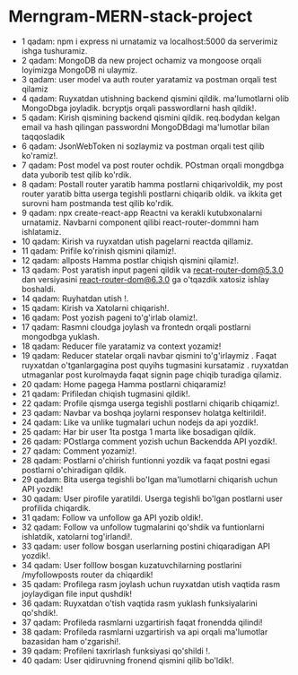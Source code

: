 # Merngram-MERN-stack-project

- 1 qadam:
  npm i express ni urnatamiz va localhost:5000 da serverimiz ishga tushuramiz.
- 2 qadam:
  MongoDB da new project ochamiz va mongoose orqali loyimizga MongoDB ni ulaymiz.
- 3 qadam:
  user model va auth router yaratamiz va postman orqali test qilamiz
- 4 qadam:
  Ruyxatdan utishning backend qismini qildik. ma'lumotlarni olib MongoDbga joyladik. bcryptjs orqali passwordlarni hash qildik!.
- 5 qadam:
  Kirish qismining backend qismini qildik. req.bodydan kelgan email va hash qilingan passwordni MongoDBdagi ma'lumotlar bilan taqqosladik
- 6 qadam:
  JsonWebToken ni sozlaymiz va postman orqali test qilib ko'ramiz!.
- 7 qadam:
  Post model va post router ochdik. POstman orqali mongdbga data yuborib test qilib ko'rdik.
- 8 qadam:
  Postall router yaratib hamma postlarni chiqarivoldik, my post router yaratib bitta userga tegishli postlarni chiqarib oldik. va ikkita get surovni ham postmanda test qilib ko'rdik.
- 9 qadam:
  npx create-react-app Reactni va kerakli kutubxonalarni urnatamiz. Navbarni component qilibi react-router-dommni ham ishlatamiz.
- 10 qadam:
  Kirish va ruyxatdan utish pagelarni reactda qillamiz.
- 11 qadam:
  Prifile ko'rinish qismini qilamiz!.
- 12 qadam:
  allposts Hamma postlar chiqish qismini qilamiz!.
- 13 qadam:
  Post yaratish input pageni qildik va recat-router-dom@5.3.0 dan versiyasini react-router-dom@6.3.0 ga o'tqazdik xatosiz ishlay boshaldi.
- 14 qadam:
  Ruyhatdan utish !.
- 15 qadam:
  Kirish va Xatolarni chiqarish!.
- 16 qadam:
  Post yozish pageni to'g'irlab olamiz!.
- 17 qadam:
  Rasmni cloudga joylash va frontedn orqali postlarni mongodbga yuklash.
- 18 qadam:
  Reducer file yaratamiz va context yozamiz!
- 19 qadam:
  Reducer statelar orqali navbar qismini to'g'irlaymiz . Faqat ruyxatdan o'tganlargagina post quyihs tugmasini kursatamiz . ruyxatdan utmaganlar post kurolmayda faqat signin page chiqib turadiga qilamiz.
- 20 qadam:
  Home pagega Hamma postlarni chiqaramiz!
- 21 qadam:
  Prifiledan chiqish tugmasini qildik!.
- 22 qadam:
  Profile qismga userga tegishli postlarni chiqarib chiqamiz!.
- 23 qadam:
  Navbar va boshqa joylarni responsev holatga keltirildi!.
- 24 qadam:
  Like va unlike tugmalari uchun nodejs da api yozdik!.
- 25 qadam:
  Har bir user 1ta postga 1 marta like bosadigan qildik.
- 26 qadam:
  POstlarga comment yozish uchun Backendda API yozdik!.
- 27 qadam:
  Comment yozamiz!.
- 28 qadam:
  Postlarni o'chirish funtionni yozdik va faqat postni egasi postlarni o'chiradigan qildik.
- 29 qadam:
  Bita userga tegishli bo'lgan ma'lumotlarni chiqarish uchun API yozdik!
- 30 qadam:
  User pirofile yaratildi. Userga tegishli bo'lgan postlarni user profilida chiqardik.
- 31 qadam:
  Follow va unfollow ga API yozib oldik!.
- 32 qadam:
  Follow va unfollow tugmalarini qo'shdik va funtionlarni ishlatdik, xatolarni tog'irlandi!.
- 33 qadam:
  user follow bosgan userlarning postini chiqaradigan API yozdik!.
- 34 qadam:
  User folllow bosgan kuzatuvchilarning postlarini /myfollowposts router da chiqardik!
- 35 qadam:
  Profilega rasm joylash uchun ruyxatdan utish vaqtida rasm joylaydigan file input qushdik!
- 36 qadam:
  Ruyxatdan o'tish vaqtida rasm yuklash funksiyalarini qo'shdik!.
- 37 qadam:
  Profileda rasmlarni uzgartirish faqat fronendda qilindi!
- 38 qadam:
  Profileda rasmlarni uzgartirish va api orqali ma'lumotlar bazasidan ham o'zgarishi!.
- 39 qadam:
  Profileni taxrirlash funksiyasi qo'shildi !.
- 40 qadam:
  User qidiruvning fronend qismini qilib bo'ldik!.